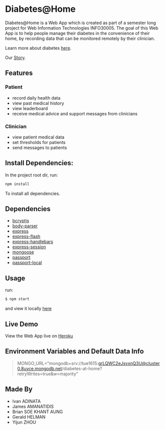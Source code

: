 # Diabetes@Home

Diabetes@Home is a Web App which is created as part of a semester long project for Web Information Technologies INFO30005. The goal of this Web App is to help people manage their diabetes in the convenience of their home, by recording data that can be monitored remotely by their clinician.

Learn more about diabetes [here](https://diabetes-at-home-tue1615.herokuapp.com/about-diabetes).

Our [Story](https://diabetes-at-home-tue1615.herokuapp.com/about-website).

## Features

### Patient
- record daily health data
- view past medical history
- view leaderboard
- receive medical advice and support messages from clinicians

### Clinician
- view patient medical data
- set thresholds for patients
- send messages to patients

## Install Dependencies: 

In the project root dir, run:

```bash
npm install
```

To install all dependencies.

## Dependencies
- [bcryptjs](https://www.npmjs.com/package/bcryptjs)
- [body-parser](https://www.npmjs.com/package/body-parser)
- [express](https://expressjs.com)
- [express-flash](https://www.npmjs.com/package/express-flash)
- [express-handlebars](https://www.npmjs.com/package/express-handlebars)
- [express-session](https://www.npmjs.com/package/express-session)
- [mongoose](https://www.npmjs.com/package/mongoose)
- [passport](https://www.passportjs.org)
- [passport-local](https://www.passportjs.org/packages/passport-local)

## Usage
run:

```bash
$ npm start
```

and view it locally [here](https://localhost:3000)

## Live Demo

View the Web App live on [Heroku](https://diabetes-at-home-tue1615.herokuapp.com/)

## Environment Variables and Default Data Info

>MONGO_URL="mongodb+srv://tue1615:grLQWC2eJsvxnQ3U@cluster0.8uyce.mongodb.net/diabetes-at-home?retryWrites=true&w=majority"

## Made By

* Ivan ADINATA
* James AMANATIDIS
* Brian SOE KHANT AUNG
* Gerald HELMAN
* Yijun ZHOU
